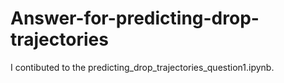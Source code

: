 # Answer-for-predicting-drop-trajectories

I contibuted to the predicting_drop_trajectories_question1.ipynb.
